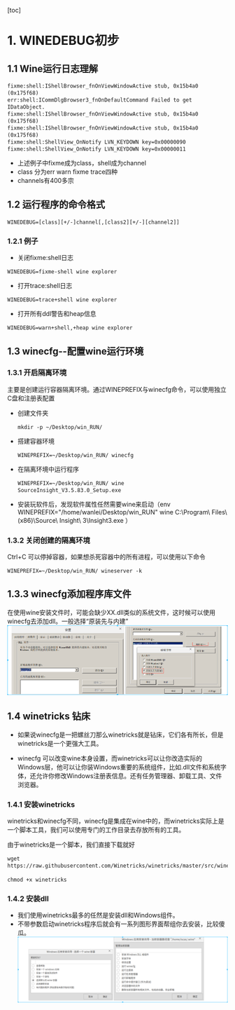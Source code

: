 [toc]

# 1. WINEDEBUG初步

## 1.1 Wine运行日志理解

```
fixme:shell:IShellBrowser_fnOnViewWindowActive stub, 0x15b4a0 (0x175f68)
err:shell:ICommDlgBrowser3_fnOnDefaultCommand Failed to get IDataObject.
fixme:shell:IShellBrowser_fnOnViewWindowActive stub, 0x15b4a0 (0x175f68)
fixme:shell:IShellBrowser_fnOnViewWindowActive stub, 0x15b4a0 (0x175f68)
fixme:shell:ShellView_OnNotify LVN_KEYDOWN key=0x00000090
fixme:shell:ShellView_OnNotify LVN_KEYDOWN key=0x00000011
```

* 上述例子中fixme成为class，shell成为channel
* class 分为err warn fixme trace四种
* channels有400多宗

## 1.2 运行程序的命令格式
```
WINEDEBUG=[class][+/-]channel[,[class2][+/-][channel2]]
```

### 1.2.1 例子
* 关闭fixme:shell日志
```
WINEDEBUG=fixme-shell wine explorer
```
* 打开trace:shell日志
```
WINEDEBUG=trace+shell wine explorer
```
* 打开所有ddl警告和heap信息
```
WINEDEBUG=warn+shell,+heap wine explorer
```


## 1.3 winecfg--配置wine运行环境
### 1.3.1 开启隔离环境
主要是创建运行容器隔离环境。通过WINEPREFIX与winecfg命令，可以使用独立C盘和注册表配置
* 创建文件夹
    ```
    mkdir -p ~/Desktop/win_RUN/
    ```
* 搭建容器环境
    ```
    WINEPREFIX=~/Desktop/win_RUN/ winecfg
    ```
* 在隔离环境中运行程序
    ```
    WINEPREFIX=~/Desktop/win_RUN/ wine SourceInsight_V3.5.83.0_Setup.exe 
    ```
* 安装玩软件后，发现软件属性任然需要wine来启动（env WINEPREFIX="/home/wanlei/Desktop/win_RUN" wine C:\\Program\ Files\ \(x86\)\\Source\ Insight\ 3\\Insight3.exe ）

### 1.3.2 关闭创建的隔离环境
Ctrl+C 可以停掉容器，如果想杀死容器中的所有进程，可以使用以下命令
```
WINEPREFIX=~/Desktop/win_RUN/ wineserver -k
```

## 1.3.3 winecfg添加程序库文件

在使用wine安装文件时，可能会缺少XX.dll类似的系统文件，这时候可以使用winecfg去添加dll。一般选择“原装先与内建”
![2019-08-09-19-23-24.png](./images/2019-08-09-19-23-24.png)


## 1.4 winetricks 钻床
* 如果说winecfg是一把螺丝刀那么winetricks就是钻床，它们各有所长，但是winetricks是一个更强大工具。

* winecfg 可以改变wine本身设置，而winetricks可以让你改造实际的Windows层，他可以让你装Windows重要的系统组件，比如.dll文件和系统字体，还允许你修改Windows注册表信息。还有任务管理器、卸载工具、文件浏览器。

### 1.4.1 安装winetricks
winetricks和winecfg不同，winecfg是集成在wine中的，而winetricks实际上是一个脚本工具，我们可以使用专门的工作目录去存放所有的工具。

由于winetricks是一个脚本，我们直接下载就好
```
wget https://raw.githubusercontent.com/Winetricks/winetricks/master/src/winetricks

chmod +x winetricks
```
### 1.4.2 安装dll
* 我们使用winetricks最多的任然是安装dll和Windows组件。
* 不带参数启动winetricks程序后就会有一系列图形界面帮组你去安装，比较傻瓜。
![2019-08-09-19-49-32.png](./images/2019-08-09-19-49-32.png)



